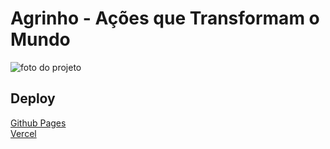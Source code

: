 # Agrinho - Ações que Transformam o Mundo

<img src="https://cdn.discordapp.com/attachments/1113915346106204200/1121888962601041990/agrinho-projeto.jpg" alt="foto do projeto">

## Deploy
[Github Pages](https://k4ik.github.io/)
<br>
[Vercel](https://k4ik.github.io/)
